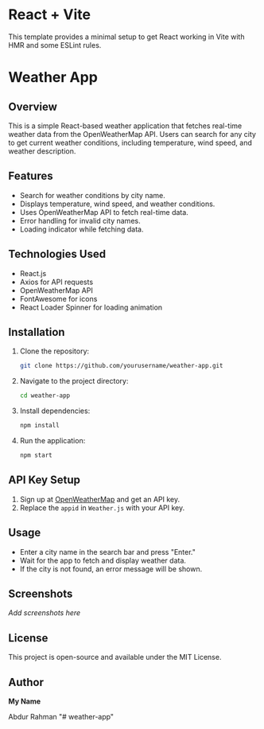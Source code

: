 # React + Vite

This template provides a minimal setup to get React working in Vite with HMR and some ESLint rules.




# Weather App

## Overview

This is a simple React-based weather application that fetches real-time weather data from the OpenWeatherMap API. Users can search for any city to get current weather conditions, including temperature, wind speed, and weather description.

## Features

- Search for weather conditions by city name.
- Displays temperature, wind speed, and weather conditions.
- Uses OpenWeatherMap API to fetch real-time data.
- Error handling for invalid city names.
- Loading indicator while fetching data.

## Technologies Used

- React.js
- Axios for API requests
- OpenWeatherMap API
- FontAwesome for icons
- React Loader Spinner for loading animation

## Installation

1. Clone the repository:
   ```sh
   git clone https://github.com/yourusername/weather-app.git
   ```
2. Navigate to the project directory:
   ```sh
   cd weather-app
   ```
3. Install dependencies:
   ```sh
   npm install
   ```
4. Run the application:
   ```sh
   npm start
   ```

## API Key Setup

1. Sign up at [OpenWeatherMap](https://openweathermap.org/) and get an API key.
2. Replace the `appid` in `Weather.js` with your API key.

## Usage

- Enter a city name in the search bar and press "Enter."
- Wait for the app to fetch and display weather data.
- If the city is not found, an error message will be shown.

## Screenshots

*Add screenshots here*

## License

This project is open-source and available under the MIT License.

## Author

**My Name**

Abdur Rahman
"# weather-app" 
